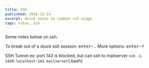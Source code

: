 ```yaml
---
title: SSH
published: 2016-12-14
excerpt: Quick notes on common ssh usage
tags: notes, ssh
---
```


Some notes below on ssh.

To break out of a stuck ssh session: <kbd>enter</kbd><kbd>~</kbd><kbd>.</kbd>
More options: <kbd>enter</kbd><kbd>~</kbd><kbd>?</kbd>

SSH Tunnel
ex: port 143 is blocked, but can ssh to mailserver
`ssh -L 1430:localhost:143 mailserver`{.bash}

